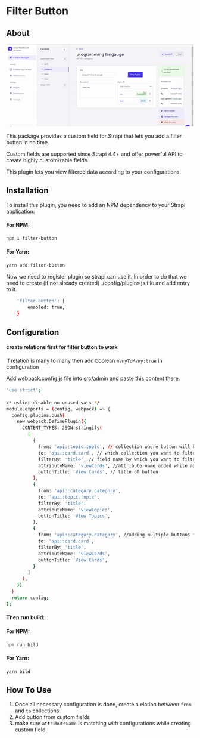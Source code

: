 
# Filter Button

## About

![App Screenshot](./assets/demo.gif)

This package provides a custom field for Strapi that lets you add a filter button in no time.

Custom fields are supported since Strapi 4.4+ and offer powerful API to create highly customizable fields.

This plugin lets you view filtered data according to your configurations.

## Installation

To install this plugin, you need to add an NPM dependency to your Strapi application:
#### For NPM:
```bash
npm i filter-button
```
#### For Yarn:
```bash
yarn add filter-button
```

Now we need to register plugin so strapi can use it. In order to do that we need to create (if not already created) ./config/plugins.js file and add entry to it.
```bash
    'filter-button': {
        enabled: true,
    }
```

## Configuration 
#### create relations first for filter button to work
if relation is many to many then add boolean ```manyToMany:true``` in configuration

Add webpack.config.js file into src/admin and paste this content there.


```bash
'use strict';

/* eslint-disable no-unused-vars */
module.exports = (config, webpack) => {
  config.plugins.push(
    new webpack.DefinePlugin({
      CONTENT_TYPES: JSON.stringify(
        [
          {
            from: 'api::topic.topic', // collection where button will be added
            to: 'api::card.card', // which collection you want to filter
            filterBy: 'title', // field name by which you want to filter
            attributeName: 'viewCards', //attribute name added while adding button
            buttonTitle: 'View Cards', // title of button
          },
          {
            from: 'api::category.category',
            to: 'api::topic.topic',
            filterBy: 'title',
            attributeName: 'viewTopics',
            buttonTitle: 'View Topics',
          },
          {
            from: 'api::category.category', //adding multiple buttons for same collection
            to: 'api::card.card',
            filterBy: 'title',
            attributeName: 'viewCards',
            buttonTitle: 'View Cards',
          }
        ]
      ),
    })
  )
  return config;
};

```

#### Then run build: 
#### For NPM:
```bash
npm run bild
```
#### For Yarn:
```bash
yarn bild
```
## How To Use

1. Once all necessary configuration is done, create a elation between ```from``` and ```to``` collections.
2. Add button from custom fields
3. make sure ```attributeName``` is matching with configurations while creating custom field
